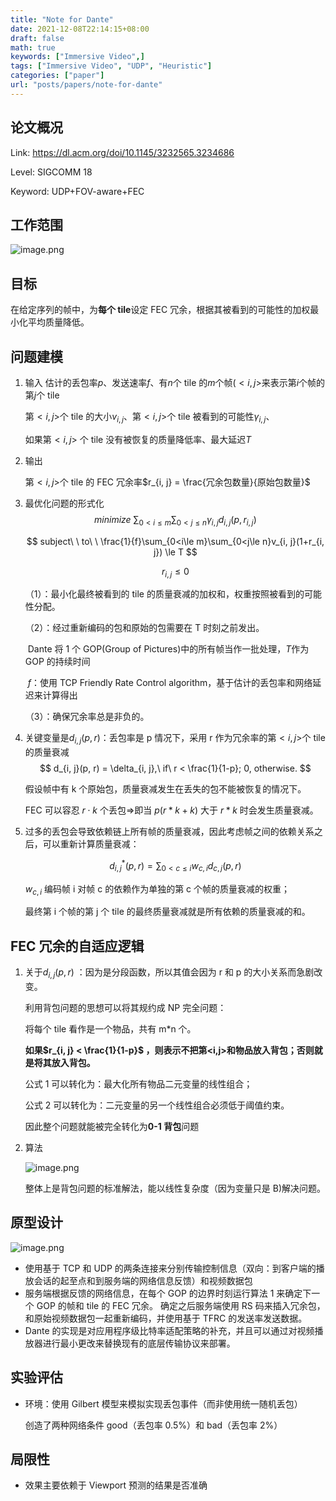 ```yaml
---
title: "Note for Dante"
date: 2021-12-08T22:14:15+08:00
draft: false
math: true
keywords: ["Immersive Video",]
tags: ["Immersive Video", "UDP", "Heuristic"]
categories: ["paper"]
url: "posts/papers/note-for-dante"
---
```




## 论文概况

Link: https://dl.acm.org/doi/10.1145/3232565.3234686

Level: SIGCOMM 18

Keyword: UDP+FOV-aware+FEC

## 工作范围

![image.png](https://s2.loli.net/2021/12/08/ZL9TOrxlYV3spiq.png)

## 目标

在给定序列的帧中，为**每个 tile**设定 FEC 冗余，根据其被看到的可能性的加权最小化平均质量降低。

## 问题建模

1. 输入
   估计的丢包率$p$、发送速率$f$、有$n$个 tile 的$m$个帧($<i, j>$来表示第$i$个帧的第$j$个 tile
   
   第$<i, j>$个 tile 的大小$v_{i, j}$、第$<i, j>$个 tile 被看到的可能性$\gamma_{i, j}$、

   如果第$<i, j>$ 个 tile 没有被恢复的质量降低率、最大延迟$T$
   
2. 输出
   
   第$<i, j>$个 tile 的 FEC 冗余率$r_{i, j} = \frac{冗余包数量}{原始包数量}$
   
3. 最优化问题的形式化
   $$
   minimize\  \sum_{0<i\le m}\sum_{0<j\le n} \gamma_{i, j}d_{i, j}(p, r_{i, j})
   $$

   
   $$
   subject\ \ to\ \  \frac{1}{f}\sum_{0<i\le m}\sum_{0<j\le n}v_{i, j}(1+r_{i, j}) \le T
   $$
   
   
   $$
   r_{i, j} \le 0
   $$
   
   （1）：最小化最终被看到的 tile 的质量衰减的加权和，权重按照被看到的可能性分配。
   
   （2）：经过重新编码的包和原始的包需要在 T 时刻之前发出。
   
   ​      Dante 将 1 个 GOP(Group of Pictures)中的所有帧当作一批处理，$T$作为 GOP 的持续时间
   
   ​      $f$：使用 TCP Friendly Rate Control algorithm，基于估计的丢包率和网络延迟来计算得出
   
   （3）：确保冗余率总是非负的。
   
4. 关键变量是$d_{i, j}(p, r)$：丢包率是 p 情况下，采用 r 作为冗余率的第$<i, j>$个 tile 的质量衰减
   $$
   d_{i, j}(p, r) = \delta_{i, j},\ if\ r < \frac{1}{1-p}; 0, otherwise.
   $$

   假设帧中有 k 个原始包，质量衰减发生在丢失的包不能被恢复的情况下。
   
   FEC 可以容忍 $r \cdot k$ 个丢包=>即当 $p(r*k+k)$ 大于  $r*k$  时会发生质量衰减。
   
5. 过多的丢包会导致依赖链上所有帧的质量衰减，因此考虑帧之间的依赖关系之后，可以重新计算质量衰减：
   
   
   $$
   d^{*}_{i, j}(p, r) = \sum_{0<c\le i}w_{c, i}d_{c, j}(p, r)
   $$
   
   
   
   $w_{c, i}$ 编码帧 i 对帧 c 的依赖作为单独的第 c 个帧的质量衰减的权重；
   
   最终第 i 个帧的第 j 个 tile 的最终质量衰减就是所有依赖的质量衰减的和。

## FEC 冗余的自适应逻辑

1. 关于$d_{i, j}(p, r)$ ：因为是分段函数，所以其值会因为 r 和 p 的大小关系而急剧改变。
   
   利用背包问题的思想可以将其规约成 NP 完全问题：
   
   将每个 tile 看作是一个物品，共有 m*n 个。
   
   **如果$r_{i, j} < \frac{1}{1-p}$ ，则表示不把第<i,j>和物品放入背包；否则就是将其放入背包。**
   
   公式 1 可以转化为：最大化所有物品二元变量的线性组合；
   
   公式 2 可以转化为：二元变量的另一个线性组合必须低于阈值约束。
   
   因此整个问题就能被完全转化为**0-1 背包**问题
   
2. 算法
   
   ![image.png](https://s2.loli.net/2021/12/08/BaJvpEsklMQ5XPF.png)
   
   整体上是背包问题的标准解法，能以线性复杂度（因为变量只是 B)解决问题。

## 原型设计

![image.png](https://s2.loli.net/2021/12/08/z49bHnQDrfVsNCR.png)

* 使用基于 TCP 和 UDP 的两条连接来分别传输控制信息（双向：到客户端的播放会话的起至点和到服务端的网络信息反馈）和视频数据包
* 服务端根据反馈的网络信息，在每个 GOP 的边界时刻运行算法 1 来确定下一个 GOP 的帧和 tile 的 FEC 冗余。
确定之后服务端使用 RS 码来插入冗余包，和原始视频数据包一起重新编码，并使用基于 TFRC 的发送率发送数据。
* Dante 的实现是对应用程序级比特率适配策略的补充，并且可以通过对视频播放器进行最小更改来替换现有的底层传输协议来部署。

## 实验评估

* 环境：使用 Gilbert 模型来模拟实现丢包事件（而非使用统一随机丢包）

  创造了两种网络条件 good（丢包率 0.5%）和 bad（丢包率 2%）

## 局限性

* 效果主要依赖于 Viewport 预测的结果是否准确
